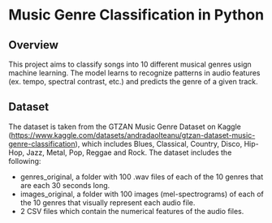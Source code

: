 # Music Genre Classification in Python

## Overview
This project aims to classify songs into 10 different musical genres usign machine learning. The model learns to recognize patterns in audio features (ex. tempo, spectral contrast, etc.) and predicts the genre of a given track.

## Dataset
The dataset is taken from the GTZAN Music Genre Dataset on Kaggle (https://www.kaggle.com/datasets/andradaolteanu/gtzan-dataset-music-genre-classification), which includes Blues, Classical, Country, Disco, Hip-Hop, Jazz, Metal, Pop, Reggae and Rock. The dataset includes the following:
* genres_original, a folder with 100 .wav files of each of the 10 genres that are each 30 seconds long.
* images_original, a folder with 100 images (mel-spectrograms) of each of the 10 genres that visually represent each audio file.
* 2 CSV files which contain the numerical features of the audio files.


